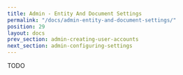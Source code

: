 ```yaml
---
title: Admin - Entity And Document Settings
permalink: "/docs/admin-entity-and-document-settings/"
position: 29
layout: docs
prev_section: admin-creating-user-accounts
next_section: admin-configuring-settings
---
```


TODO
